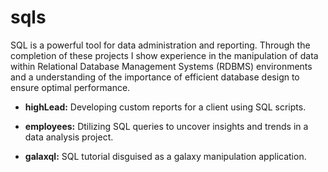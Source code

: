 # sqls

SQL is a powerful tool for data administration and reporting. Through the completion of these projects I show experience in the manipulation of data within Relational Database Management Systems (RDBMS) environments and a understanding of the importance of efficient database design to ensure optimal performance.

- **highLead:** Developing custom reports for a client using SQL scripts.

- **employees:** Dtilizing SQL queries to uncover insights and trends in a data analysis project.

- **galaxql:** SQL tutorial disguised as a galaxy manipulation application.

